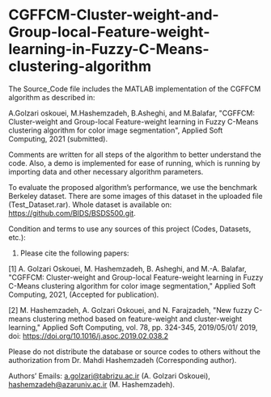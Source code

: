# CGFFCM-Cluster-weight-and-Group-local-Feature-weight-learning-in-Fuzzy-C-Means-clustering-algorithm

The Source_Code file includes the MATLAB implementation of the CGFFCM algorithm as described in:

A.Golzari oskouei, M.Hashemzadeh, B.Asheghi, and M.Balafar, "CGFFCM: Cluster-weight and Group-local Feature-weight learning in Fuzzy C-Means clustering algorithm for color image segmentation", Applied Soft Computing, 2021 (submitted).

Comments are written for all steps of the algorithm to better understand the code. Also, a demo is implemented for ease of running, which is running by importing data and other necessary algorithm parameters.

To evaluate the proposed algorithm’s performance, we use the benchmark Berkeley dataset. There are some images of this dataset in the uploaded file (Test_Dataset.rar). Whole dataset is available on: https://github.com/BIDS/BSDS500.git.

Condition and terms to use any sources of this project (Codes, Datasets, etc.):

1) Please cite the following papers:

[1] A. Golzari Oskouei, M. Hashemzadeh, B. Asheghi, and M.-A. Balafar, "CGFFCM: Cluster-weight and Group-local Feature-weight learning in Fuzzy C-Means clustering algorithm for color image segmentation," Applied Soft Computing, 2021, (Accepted for publication).

[2] M. Hashemzadeh, A. Golzari Oskouei, and N. Farajzadeh, "New fuzzy C-means clustering method based on feature-weight and cluster-weight learning," Applied Soft Computing, vol. 78, pp. 324-345, 2019/05/01/ 2019, doi: https://doi.org/10.1016/j.asoc.2019.02.038.2

Please do not distribute the database or source codes to others without the authorization from Dr. Mahdi Hashemzadeh (Corresponding author).

Authors’ Emails: a.golzari@tabrizu.ac.ir (A. Golzari Oskouei), hashemzadeh@azaruniv.ac.ir (M. Hashemzadeh).


